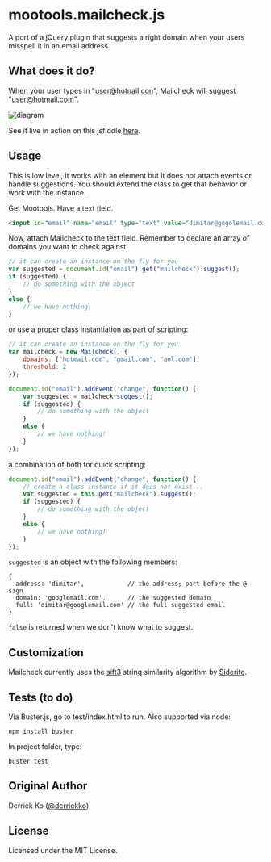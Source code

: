 mootools.mailcheck.js
=====================

A port of a jQuery plugin that suggests a right domain when your users misspell it in an email address.

What does it do?
----------------

When your user types in "user@hotnail.con", Mailcheck will suggest "user@hotmail.com".

![diagram](http://github.com/Kicksend/mailcheck/raw/master/doc/example.png?raw=true)

See it live in action on this jsfiddle [here](http://jsfiddle.net/dimitar/jSn3e/).


Usage
-----

This is low level, it works with an element but it does not attach events or handle suggestions.
You should extend the class to get that behavior or work with the instance.

Get Mootools. Have a text field.

```html
<input id="email" name="email" type="text" value="dimitar@gogolemail.com" />
```

Now, attach Mailcheck to the text field. Remember to declare an array of domains you want to check against.

```javascript
// it can create an instance on the fly for you
var suggested = document.id("email").get("mailcheck").suggest();
if (suggested) {
    // do something with the object
}
else {
    // we have nothing!
}
```

or use a proper class instantiation as part of scripting:

```javascript
// it can create an instance on the fly for you
var mailcheck = new Mailcheck(, {
    domains: ["hotmail.com", "gmail.com", "aol.com"],
    threshold: 2
});

document.id("email").addEvent("change", function() {
    var suggested = mailcheck.suggest();
    if (suggested) {
        // do something with the object
    }
    else {
        // we have nothing!
    }
});
```

a combination of both for quick scripting:

```javascript
document.id("email").addEvent("change", function() {
    // create a class instance if it does not exist...
    var suggested = this.get("mailcheck").suggest();
    if (suggested) {
        // do something with the object
    }
    else {
        // we have nothing!
    }
});
```


`suggested` is an object with the following members:

    {
      address: 'dimitar',            // the address; part before the @ sign
      domain: 'googlemail.com',      // the suggested domain
      full: 'dimitar@googlemail.com' // the full suggested email
    }

`false` is returned when we don't know what to suggest.

Customization
-------------
Mailcheck currently uses the [sift3](http://siderite.blogspot.com/2007/04/super-fast-and-accurate-string-distance.html) string similarity algorithm by [Siderite](http://siderite.blogspot.com/).


Tests (to do)
-------------

Via Buster.js, go to test/index.html to run. Also supported via node:

    npm install buster

In project folder, type:

    buster test

Original Author
---------------

Derrick Ko ([@derrickko](http://twitter.com/derrickko))

License
-------

Licensed under the MIT License.
